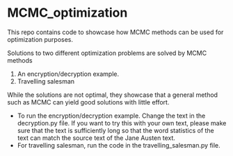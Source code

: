 # MCMC_optimization
This repo contains code to showcase how MCMC methods can be used for optimization purposes.

Solutions to two different optimization problems are solved by MCMC methods
1. An encryption/decryption example.
2. Travelling salesman

While the solutions are not optimal, they showcase that a general method such as MCMC can yield good solutions with little effort.

* To run the encryption/decryption example. Change the text in the decryption.py file. If you want to try this with your own text, please make sure that the text is sufficiently long so that the word statistics of the text can match the source text of the Jane Austen text.
* For travelling salesman, run the code in the travelling_salesman.py file.

